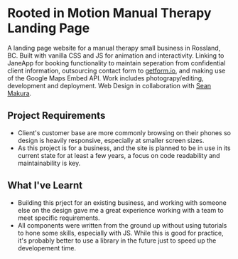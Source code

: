 # Rooted in Motion Manual Therapy Landing Page

A landing page website for a manual therapy small business in Rossland, BC. Built with vanilla CSS and JS for animation and interactivity. Linking to JaneApp for booking functionality to maintain seperation from confidential client information, outsourcing contact form to [getform.io](https://getform.io/), and making use of the Google Maps Embed API.  Work includes photograpy/editing, development and deployment. Web Design in collaboration with [Sean Makura](https://seanmakura.webflow.io/).

## Project Requirements

 - Client's customer base are more commonly browsing on their phones so design is heavily responsive, especially at smaller screen sizes.
 - As this project is for a business, and the site is planned to be in use in its current state for at least a few years, a focus on code readability and maintainability is key.

## What I've Learnt

- Building this prject for an existing business, and working with someone else on the design gave me a great experience working with a team to meet specific requirements.
- All components were written from the ground up without using tutorials to hone some skills, especially with JS. While this is good for practice, it's probably better to use a library in the future just to speed up the developement time.